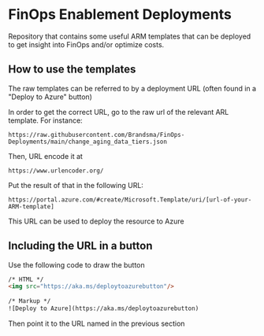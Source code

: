 
# FinOps Enablement Deployments

Repository that contains some useful ARM templates that can be deployed to get insight into FinOps and/or optimize costs.

## How to use the templates

The raw templates can be referred to by a deployment URL (often found in a "Deploy to Azure" button)

In order to get the correct URL, go to the raw url of the relevant ARL template. For instance:
```
https://raw.githubusercontent.com/Brandsma/FinOps-Deployments/main/change_aging_data_tiers.json
```

Then, URL encode it at
```
https://www.urlencoder.org/
```

Put the result of that in the following URL:
```
https://portal.azure.com/#create/Microsoft.Template/uri/[url-of-your-ARM-template]
```

This URL can be used to deploy the resource to Azure

## Including the URL in a button

Use the following code to draw the button
```html
/* HTML */
<img src="https://aka.ms/deploytoazurebutton"/>
 
/* Markup */
![Deploy to Azure](https://aka.ms/deploytoazurebutton)
```

Then point it to the URL named in the previous section
